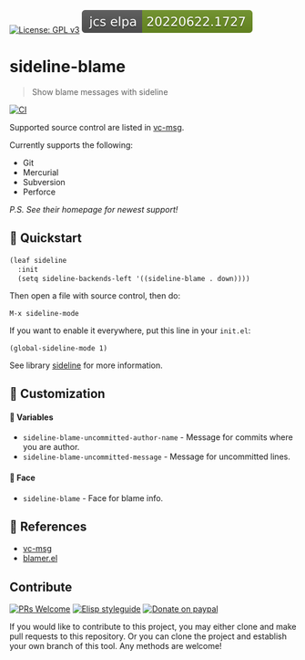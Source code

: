 [![License: GPL v3](https://img.shields.io/badge/License-GPL%20v3-blue.svg)](https://www.gnu.org/licenses/gpl-3.0)
[![JCS-ELPA](https://raw.githubusercontent.com/jcs-emacs/badges/master/elpa/v/sideline-blame.svg)](https://jcs-emacs.github.io/jcs-elpa/#/sideline-blame)

# sideline-blame
> Show blame messages with sideline

[![CI](https://github.com/emacs-sideline/sideline-blame/actions/workflows/test.yml/badge.svg)](https://github.com/emacs-sideline/sideline-blame/actions/workflows/test.yml)

Supported source control are listed in [vc-msg](https://github.com/redguardtoo/vc-msg).

Currently supports the following:

* Git
* Mercurial
* Subversion
* Perforce

*P.S. See their homepage for newest support!*

## 🔨 Quickstart

```elisp
(leaf sideline
  :init
  (setq sideline-backends-left '((sideline-blame . down))))
```

Then open a file with source control, then do:

```
M-x sideline-mode
```

If you want to enable it everywhere, put this line in your `init.el`:

```elisp
(global-sideline-mode 1)
```

See library [sideline](https://github.com/emacs-sideline/sideline) for more
information.

## 🔧 Customization

#### 🧪 Variables

* `sideline-blame-uncommitted-author-name` - Message for commits where you are author.
* `sideline-blame-uncommitted-message` - Message for uncommitted lines.

#### 🧪 Face

* `sideline-blame` - Face for blame info.

## 🔗 References

* [vc-msg](https://github.com/redguardtoo/vc-msg)
* [blamer.el](https://github.com/Artawower/blamer.el)

## Contribute

[![PRs Welcome](https://img.shields.io/badge/PRs-welcome-brightgreen.svg)](http://makeapullrequest.com)
[![Elisp styleguide](https://img.shields.io/badge/elisp-style%20guide-purple)](https://github.com/bbatsov/emacs-lisp-style-guide)
[![Donate on paypal](https://img.shields.io/badge/paypal-donate-1?logo=paypal&color=blue)](https://www.paypal.me/jcs090218)

If you would like to contribute to this project, you may either
clone and make pull requests to this repository. Or you can
clone the project and establish your own branch of this tool.
Any methods are welcome!
